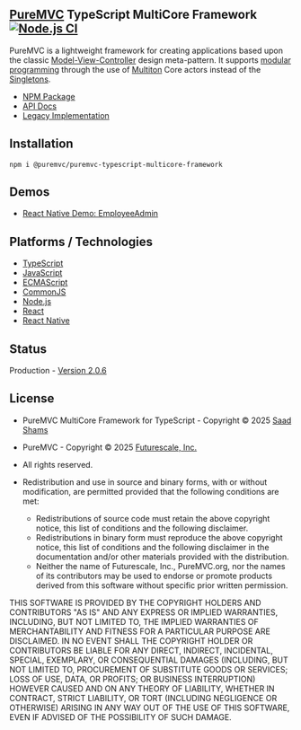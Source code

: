## [PureMVC](http://puremvc.org/) TypeScript MultiCore Framework [![Node.js CI](https://github.com/PureMVC/puremvc-typescript-multicore-framework/actions/workflows/node.js.yml/badge.svg)](https://github.com/PureMVC/puremvc-typescript-multicore-framework/actions/workflows/node.js.yml)

PureMVC is a lightweight framework for creating applications based upon the classic [Model-View-Controller](http://en.wikipedia.org/wiki/Model-view-controller) design meta-pattern. It supports [modular programming](http://en.wikipedia.org/wiki/Modular_programming) through the use of [Multiton](http://en.wikipedia.org/wiki/Multiton) Core actors instead of the [Singletons](http://en.wikipedia.org/wiki/Singleton_pattern).

* [NPM Package](https://www.npmjs.com/package/@puremvc/puremvc-typescript-multicore-framework?activeTab=readme)
* [API Docs](https://puremvc.org/pages/docs/TypeScript/multicore/)
* [Legacy Implementation](https://github.com/PureMVC/puremvc-typescript-multicore-framework/tree/1.3)

## Installation
```shell
npm i @puremvc/puremvc-typescript-multicore-framework
```

## Demos
* [React Native Demo: EmployeeAdmin](https://github.com/PureMVC/puremvc-typescript-demo-reactnative-employeeadmin)

## Platforms / Technologies
* [TypeScript](https://en.wikipedia.org/wiki/TypeScript)
* [JavaScript](https://en.wikipedia.org/wiki/JavaScript)
* [ECMAScript](https://en.wikipedia.org/wiki/ECMAScript)
* [CommonJS](https://en.wikipedia.org/wiki/CommonJS)
* [Node.js](https://en.wikipedia.org/wiki/Node.js)
* [React](https://en.wikipedia.org/wiki/React_(JavaScript_library))
* [React Native](https://en.wikipedia.org/wiki/React_Native)

## Status
Production - [Version 2.0.6](https://github.com/PureMVC/puremvc-typescript-multicore-framework/blob/master/VERSION)

## License
* PureMVC MultiCore Framework for TypeScript - Copyright © 2025 [Saad Shams](https://www.linkedin.com/in/muizz)
* PureMVC - Copyright © 2025 [Futurescale, Inc.](http://futurescale.com/)
* All rights reserved.

* Redistribution and use in source and binary forms, with or without modification, are permitted provided that the following conditions are met:

    * Redistributions of source code must retain the above copyright notice, this list of conditions and the following disclaimer.
    * Redistributions in binary form must reproduce the above copyright notice, this list of conditions and the following disclaimer in the documentation and/or other materials provided with the distribution.
    * Neither the name of Futurescale, Inc., PureMVC.org, nor the names of its contributors may be used to endorse or promote products derived from this software without specific prior written permission.

THIS SOFTWARE IS PROVIDED BY THE COPYRIGHT HOLDERS AND CONTRIBUTORS "AS IS" AND ANY EXPRESS OR IMPLIED WARRANTIES, INCLUDING, BUT NOT LIMITED TO, THE IMPLIED WARRANTIES OF MERCHANTABILITY AND FITNESS FOR A PARTICULAR PURPOSE ARE DISCLAIMED. IN NO EVENT SHALL THE COPYRIGHT HOLDER OR CONTRIBUTORS BE LIABLE FOR ANY DIRECT, INDIRECT, INCIDENTAL, SPECIAL, EXEMPLARY, OR CONSEQUENTIAL DAMAGES (INCLUDING, BUT NOT LIMITED TO, PROCUREMENT OF SUBSTITUTE GOODS OR SERVICES; LOSS OF USE, DATA, OR PROFITS; OR BUSINESS INTERRUPTION) HOWEVER CAUSED AND ON ANY THEORY OF LIABILITY, WHETHER IN CONTRACT, STRICT LIABILITY, OR TORT (INCLUDING NEGLIGENCE OR OTHERWISE) ARISING IN ANY WAY OUT OF THE USE OF THIS SOFTWARE, EVEN IF ADVISED OF THE POSSIBILITY OF SUCH DAMAGE.

